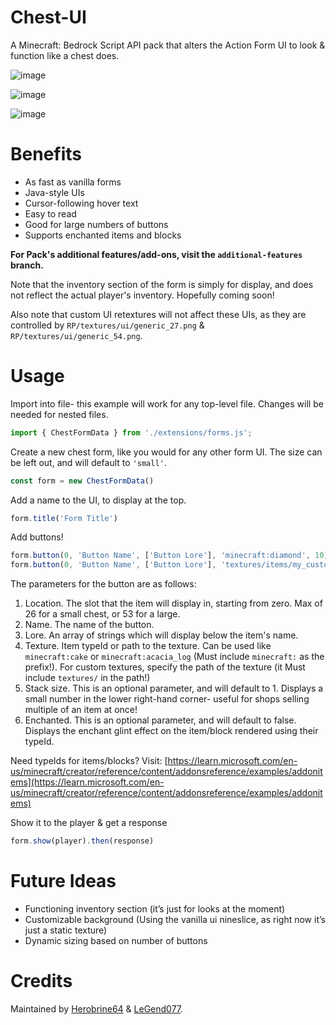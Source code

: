 # Chest-UI

A Minecraft: Bedrock Script API pack that alters the Action Form UI to look & function like a chest does.

![image](https://github.com/Herobrine643928/Chest-UI/assets/94234093/c7e1d4a6-8a86-4de6-95c4-40df88958ad3)

![image](https://user-images.githubusercontent.com/98607285/252969106-5662673a-2cda-40c1-b768-ef5111ef2525.png)

![image](https://media.discordapp.net/attachments/987989038508159046/1138744566300823582/image.png)

# Benefits

- As fast as vanilla forms
- Java-style UIs
- Cursor-following hover text
- Easy to read
- Good for large numbers of buttons
- Supports enchanted items and blocks

**For Pack's additional features/add-ons, visit the `additional-features` branch.**

Note that the inventory section of the form is simply for display, and does not reflect the actual player's inventory. Hopefully coming soon!

Also note that custom UI retextures will not affect these UIs, as they are controlled by `RP/textures/ui/generic_27.png` & `RP/textures/ui/generic_54.png`.

# Usage
Import into file- this example will work for any top-level file. Changes will be needed for nested files.
```js
import { ChestFormData } from './extensions/forms.js';
```

Create a new chest form, like you would for any other form UI. The size can be left out, and will default to `'small'`.
```js
const form = new ChestFormData()
```

Add a name to the UI, to display at the top.
```js
form.title('Form Title')
```
Add buttons!
```js
form.button(0, 'Button Name', ['Button Lore'], 'minecraft:diamond', 10)
form.button(0, 'Button Name', ['Button Lore'], 'textures/items/my_custom_item', 6)
```
The parameters for the button are as follows:
1. Location. The slot that the item will display in, starting from zero. Max of 26 for a small chest, or 53 for a large.
2. Name. The name of the button.
3. Lore. An array of strings which will display below the item's name.
4. Texture. Item typeId or path to the texture. Can be used like `minecraft:cake` or `minecraft:acacia_log` (Must include `minecraft:` as the prefix!). For custom textures, specify the path of the texture (it Must include `textures/` in the path!)
5. Stack size. This is an optional parameter, and will default to 1. Displays a small number in the lower right-hand corner- useful for shops selling multiple of an item at once!
6. Enchanted. This is an optional parameter, and will default to false. Displays the enchant glint effect on the item/block rendered using their typeId.

Need typeIds for items/blocks? Visit: [https://learn.microsoft.com/en-us/minecraft/creator/reference/content/addonsreference/examples/addonitems](https://learn.microsoft.com/en-us/minecraft/creator/reference/content/addonsreference/examples/addonitems)

Show it to the player & get a response
```js
form.show(player).then(response)
```

# Future Ideas

- Functioning inventory section (it’s just for looks at the moment)
- Customizable background (Using the vanilla ui nineslice, as right now it’s just a static texture)
- Dynamic sizing based on number of buttons

# Credits

Maintained by [Herobrine64](https://discord.com/users/330740982117302283) & [LeGend077](https://discord.com/users/695712100072292482).
